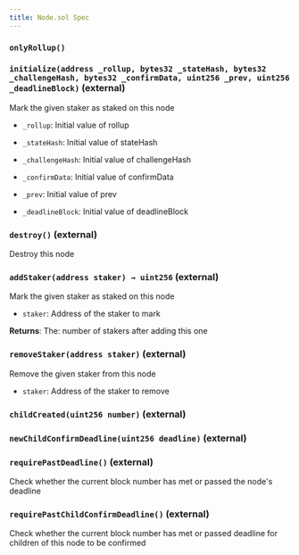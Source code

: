 ```yaml
---
title: Node.sol Spec
---
```


### `onlyRollup()`

### `initialize(address _rollup, bytes32 _stateHash, bytes32 _challengeHash, bytes32 _confirmData, uint256 _prev, uint256 _deadlineBlock)` (external)

Mark the given staker as staked on this node

- `_rollup`: Initial value of rollup

- `_stateHash`: Initial value of stateHash

- `_challengeHash`: Initial value of challengeHash

- `_confirmData`: Initial value of confirmData

- `_prev`: Initial value of prev

- `_deadlineBlock`: Initial value of deadlineBlock

### `destroy()` (external)

Destroy this node

### `addStaker(address staker) → uint256` (external)

Mark the given staker as staked on this node

- `staker`: Address of the staker to mark

**Returns**: The: number of stakers after adding this one

### `removeStaker(address staker)` (external)

Remove the given staker from this node

- `staker`: Address of the staker to remove

### `childCreated(uint256 number)` (external)

### `newChildConfirmDeadline(uint256 deadline)` (external)

### `requirePastDeadline()` (external)

Check whether the current block number has met or passed the node's deadline

### `requirePastChildConfirmDeadline()` (external)

Check whether the current block number has met or passed deadline for children of this node to be confirmed
